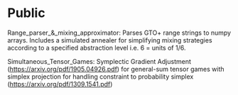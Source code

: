 # Public
Range_parser_&_mixing_approximator: Parses GTO+ range strings to numpy arrays. Includes a simulated annealer for simplifying mixing strategies according to a specified abstraction level i.e. 6 = units of 1/6.

Simultaneous_Tensor_Games:  Symplectic Gradient Adjustment (https://arxiv.org/pdf/1905.04926.pdf) for general-sum tensor games with simplex projection for handling constraint to probability simplex (https://arxiv.org/pdf/1309.1541.pdf)



